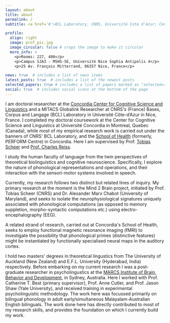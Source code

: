 ```yaml
---
layout: about
title: about
permalink: /
subtitle: <a href='#'>BCL Laboratory, CNRS, Université Cote d'Azur; Concordia Center for Cognitive Science & Linguistics</a>. s.mandal@eversincechomsky.com; sayantan.mandal@mail.concordia.ca.

profile:
  align: right
  image: prof_pic.jpg
  image_circular: false # crops the image to make it circular
  more_info: >
    <p>Rooms: 227, 408</p>
    <p>Campus SJA3 - MSHS-SE, Université Nice Sophia Antipolis 4</p>
    <p>25 Av. François Mitterrand, 06357 Nice, France</p>

news: true  # includes a list of news items
latest_posts: true  # includes a list of the newest posts
selected_papers: true # includes a list of papers marked as "selected={true}"
social: true  # includes social icons at the bottom of the page
---
```

I am doctoral researcher at the [Concordia Center for Cognitive Science and Linguistics](https://www.concordia.ca/artsci/research/cognitive-science-linguistics.html) and a MITACS Globalink Researcher at CNRS's (France) Bases, Corpus and Langage (BCL) Laboratory in Université Côte-d’Azur in Nice, France. I completed my doctoral coursework at the Center for Cognitive Science and Linguistics at Université Concordia in Montreal, Quebec (Canada), while most of my empirical research work is carried out under the banners of CNRS' BCL Laboratory, and the [School of Health](https://www.concordia.ca/schoolofhealth.html) (formerly, PERFORM Centre) in Concordia. Here I am supervised by Prof. [Tobias Scheer](http://sites.unice.fr/scheer/) and [Prof. Charles Reiss](https://explore.concordia.ca/charles-reiss).

I study the human faculty of language from the twin perspectives of theoretical biolinguistics and cognitive neuroscience. Specifically, I explore the nature of phonological representations and operations, and their interaction with the sensori-motor systems involved in speech. 

Currently, my research follows two distinct but related lines of inquiry. My primary research at the moment is the Mind 2 Brain project, initiated by Prof. Tobias Scheer (CNRS) and Dr. Alexander Marx Chabot (University of Maryland), and seeks to isolate the neurophysiological signatures uniquely associated with phonological computations (as opposed to memory suppletion, morpho-syntactic computations etc.) using electro-encephalography (EEG).

A related strand of research, carried out at Concordia's School of Health, seeks to employ functional magnetic resonance imaging (fMRI) to investigate the possibility that phonological primes (distinctive features) might be instantiated by functionally specialised neural maps in the auditory cortex.

I hold two masters' degrees in theoretical lingustics from The University of Auckland (New Zealand) and E.F.L. University (Hyderabad, India) respectively. Before embarking on my current research I was a post-graduate researcher in psycholingustics at the [MARCS Institute of Brain, Behavior and Development](https://www.westernsydney.edu.au/marcs), in Sydney, Australia. Here I worked with Prof. Catherine T. Best (primary supervisor), Prof. Anne Cutler, and Prof. Jason Shaw (Yale University), and received training in experimental psycholinguistic methodology. The work here was focussed primarily on bilingual phonology in adult early/simultaneous Malayalam-Australian English bilinguals. The work done here has directly contributed to most of my research skills, and provides the foundation on which I currently build my work.
